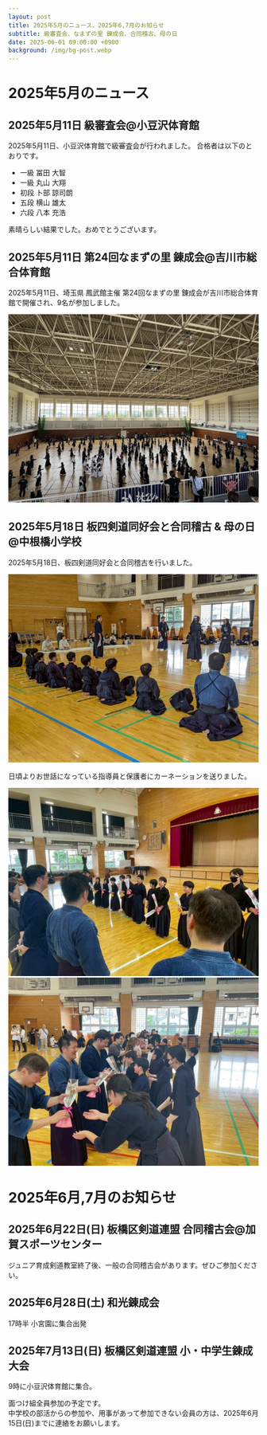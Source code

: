 ```yaml
---
layout: post
title: 2025年5月のニュース、2025年6,7月のお知らせ
subtitle: 級審査会、なまずの里 錬成会、合同稽古、母の日
date: 2025-06-01 09:00:00 +0900
background: /img/bg-post.webp
---
```


# 2025年5月のニュース

## 2025年5月11日 級審査会@小豆沢体育館

2025年5月11日、小豆沢体育館で級審査会が行われました。
合格者は以下のとおりです。

* 一級 冨田 大智
* 一級 丸山 大翔
* 初段 卜部 諒司朗
* 五段 横山 雄太
* 六段 八本 充浩

素晴らしい結果でした。おめでとうございます。

## 2025年5月11日 第24回なまずの里 錬成会@吉川市総合体育館

2025年5月11日、埼玉県 鳳武館主催 第24回なまずの里 錬成会が吉川市総合体育館で開催され、9名が参加しました。

![第24回なまずの里 錬成会](/img/posts/2025-05-11-なまずの里.webp)

## 2025年5月18日 板四剣道同好会と合同稽古 & 母の日@中根橋小学校

2025年5月18日、板四剣道同好会と合同稽古を行いました。

![板四剣道同好会と合同稽古](/img/posts/2025-05-22-板四剣道同好会と合同稽古.webp)

日頃よりお世話になっている指導員と保護者にカーネーションを送りました。

![母の日](/img/posts/2025-05-22-母の日-1.webp)
![母の日](/img/posts/2025-05-22-母の日-2.webp)

# 2025年6月,7月のお知らせ

## 2025年6月22日(日) 板橋区剣道連盟 合同稽古会@加賀スポーツセンター

ジュニア育成剣道教室終了後、一般の合同稽古会があります。ぜひご参加ください。

## 2025年6月28日(土) 和光錬成会

17時半 小宮園に集合出発

## 2025年7月13日(日) 板橋区剣道連盟 小・中学生錬成大会

9時に小豆沢体育館に集合。

面つけ組全員参加の予定です。  
中学校の部活からの参加や、用事があって参加できない会員の方は、2025年6月15日(日)までに連絡をお願いします。

